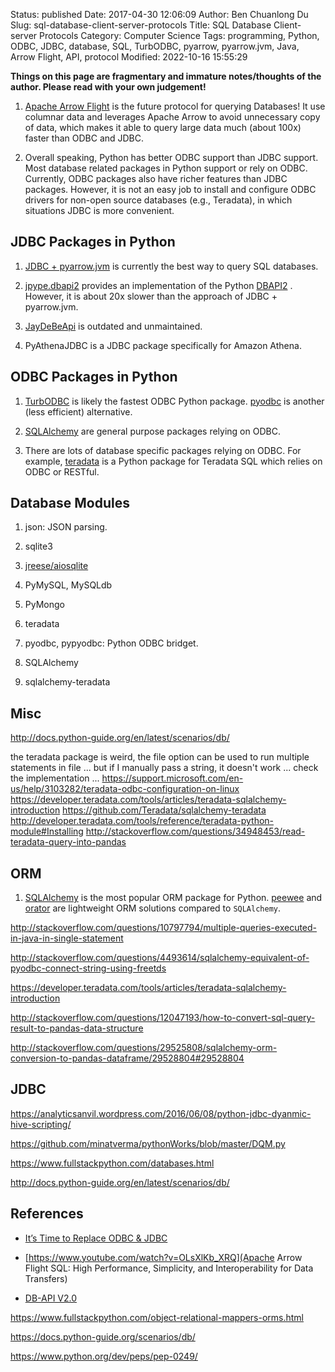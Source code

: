 Status: published
Date: 2017-04-30 12:06:09
Author: Ben Chuanlong Du
Slug: sql-database-client-server-protocols
Title: SQL Database Client-server Protocols
Category: Computer Science
Tags: programming, Python, ODBC, JDBC, database, SQL, TurbODBC, pyarrow, pyarrow.jvm, Java, Arrow Flight, API, protocol
Modified: 2022-10-16 15:55:29

**Things on this page are fragmentary and immature notes/thoughts of the author. Please read with your own judgement!**

1. [Apache Arrow Flight](https://www.legendu.net/misc/blog/tips-on-apache-arrow-flight-sql)
    is the future protocol for querying Databases!
    It use columnar data and leverages Apache Arrow to avoid unnecessary copy of data,
    which makes it able to query large data much (about 100x) faster than ODBC and JDBC.

2. Overall speaking,
    Python has better ODBC support than JDBC support.
    Most database related packages in Python support or rely on ODBC.
    Currently, 
    ODBC packages also have richer features than JDBC packages.
    However,
    it is not an easy job to install and configure ODBC drivers for non-open source databases (e.g., Teradata),
    in which situations JDBC is more convenient.

## JDBC Packages in Python

1. [JDBC + pyarrow.jvm](https://uwekorn.com/2020/12/30/fast-jdbc-revisited.html)
    is currently the best way to query SQL databases. 

2. [jpype.dbapi2](https://jpype.readthedocs.io/en/latest/dbapi2.html#)
    provides an implementation of 
    the Python [DBAPI2](https://peps.python.org/pep-0249/)
    .
    However, 
    it is about 20x slower than the approach of JDBC + pyarrow.jvm.

3. [JayDeBeApi](https://github.com/baztian/jaydebeapi)
    is outdated and unmaintained.

4. PyAthenaJDBC is a JDBC package specifically for Amazon Athena.

## ODBC Packages in Python

1. [TurbODBC](https://github.com/blue-yonder/turbodbc)
    is likely the fastest ODBC Python package.
    [pyodbc](https://github.com/mkleehammer/pyodbc)
    is another (less efficient) alternative.

2. [SQLAlchemy](https://github.com/sqlalchemy/sqlalchemy)
    are general purpose packages relying on ODBC.

2. There are lots of database specific packages relying on ODBC.
    For example,
    [teradata](https://github.com/Teradata/PyTd)
    is a Python package for Teradata SQL which relies on ODBC or RESTful.

## Database Modules

1. json: JSON parsing.

2. sqlite3

3. [jreese/aiosqlite](https://github.com/jreese/aiosqlite)

4. PyMySQL, MySQLdb

5. PyMongo

6. teradata

7. pyodbc, pypyodbc: Python ODBC bridget.

8. SQLAlchemy

9. sqlalchemy-teradata


## Misc

http://docs.python-guide.org/en/latest/scenarios/db/


the teradata package is weird, the file option can be used to run multiple statements in file ...
but if I manually pass a string, it doesn't work ... check the implementation ...
https://support.microsoft.com/en-us/help/3103282/teradata-odbc-configuration-on-linux
https://developer.teradata.com/tools/articles/teradata-sqlalchemy-introduction
https://github.com/Teradata/sqlalchemy-teradata
http://developer.teradata.com/tools/reference/teradata-python-module#Installing
http://stackoverflow.com/questions/34948453/read-teradata-query-into-pandas


## ORM

1. [SQLAlchemy](https://www.sqlalchemy.org/)
    is the most popular ORM package for Python.
    [peewee](https://github.com/coleifer/peewee)
    and
    [orator](https://github.com/sdispater/orator)
    are lightweight ORM solutions compared to `SQLAlchemy`.


http://stackoverflow.com/questions/10797794/multiple-queries-executed-in-java-in-single-statement

http://stackoverflow.com/questions/4493614/sqlalchemy-equivalent-of-pyodbc-connect-string-using-freetds

https://developer.teradata.com/tools/articles/teradata-sqlalchemy-introduction

http://stackoverflow.com/questions/12047193/how-to-convert-sql-query-result-to-pandas-data-structure

http://stackoverflow.com/questions/29525808/sqlalchemy-orm-conversion-to-pandas-dataframe/29528804#29528804


## JDBC

https://analyticsanvil.wordpress.com/2016/06/08/python-jdbc-dyanmic-hive-scripting/

https://github.com/minatverma/pythonWorks/blob/master/DQM.py

https://www.fullstackpython.com/databases.html

http://docs.python-guide.org/en/latest/scenarios/db/

## References

- [It’s Time to Replace ODBC & JDBC](https://www.dremio.com/blog/is-time-to-replace-odbc-jdbc/)

- [https://www.youtube.com/watch?v=OLsXlKb_XRQ](Apache Arrow Flight SQL: High Performance, Simplicity, and Interoperability for Data Transfers)

- [DB-API V2.0](https://www.python.org/dev/peps/pep-0249/)

https://www.fullstackpython.com/object-relational-mappers-orms.html

https://docs.python-guide.org/scenarios/db/

https://www.python.org/dev/peps/pep-0249/
